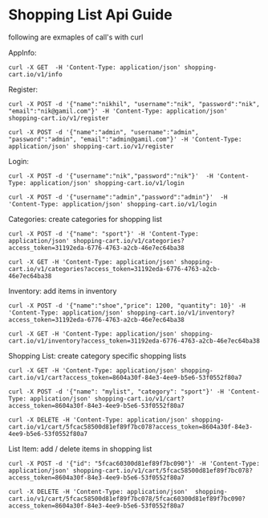 # Shopping List Api Guide

following are exmaples of call's with curl

AppInfo:

	curl -X GET  -H 'Content-Type: application/json' shopping-cart.io/v1/info

Register:

	curl -X POST -d '{"name":"nikhil", "username":"nik", "password":"nik", "email":"nik@gamil.com"}' -H 'Content-Type: application/json' shopping-cart.io/v1/register

	curl -X POST -d '{"name":"admin", "username":"admin", "password":"admin", "email":"admin@gamil.com"}' -H 'Content-Type: application/json' shopping-cart.io/v1/register

Login: 

	curl -X POST -d '{"username":"nik","password":"nik"}'  -H 'Content-Type: application/json' shopping-cart.io/v1/login

	curl -X POST -d '{"username":"admin","password":"admin"}'  -H 'Content-Type: application/json' shopping-cart.io/v1/login

Categories: create categories for shopping list

	curl -X POST -d '{"name": "sport"}' -H 'Content-Type: application/json' shopping-cart.io/v1/categories?access_token=31192eda-6776-4763-a2cb-46e7ec64ba38

	curl -X GET -H 'Content-Type: application/json' shopping-cart.io/v1/categories?access_token=31192eda-6776-4763-a2cb-46e7ec64ba38

Inventory: add items in inventory

	curl -X POST -d '{"name":"shoe","price": 1200, "quantity": 10}' -H 'Content-Type: application/json' shopping-cart.io/v1/inventory?access_token=31192eda-6776-4763-a2cb-46e7ec64ba38

	curl -X GET -H 'Content-Type: application/json' shopping-cart.io/v1/inventory?access_token=31192eda-6776-4763-a2cb-46e7ec64ba38


Shopping List: create category specific shopping lists

	curl -X GET -H 'Content-Type: application/json' shopping-cart.io/v1/cart?access_token=8604a30f-84e3-4ee9-b5e6-53f0552f80a7

	curl -X POST -d '{"name": "mylist", "category": "sport"}' -H 'Content-Type: application/json' shopping-cart.io/v1/cart?access_token=8604a30f-84e3-4ee9-b5e6-53f0552f80a7

	curl -X DELETE -H 'Content-Type: application/json' shopping-cart.io/v1/cart/5fcac58500d81ef89f7bc078?access_token=8604a30f-84e3-4ee9-b5e6-53f0552f80a7
 
List Item:  add / delete items in shopping list

	curl -X POST -d '{"id": "5fcac60300d81ef89f7bc090"}' -H 'Content-Type: application/json' shopping-cart.io/v1/cart/5fcac58500d81ef89f7bc078?access_token=8604a30f-84e3-4ee9-b5e6-53f0552f80a7

	curl -X DELETE -H 'Content-Type: application/json'  shopping-cart.io/v1/cart/5fcac58500d81ef89f7bc078/5fcac60300d81ef89f7bc090?access_token=8604a30f-84e3-4ee9-b5e6-53f0552f80a7
 
